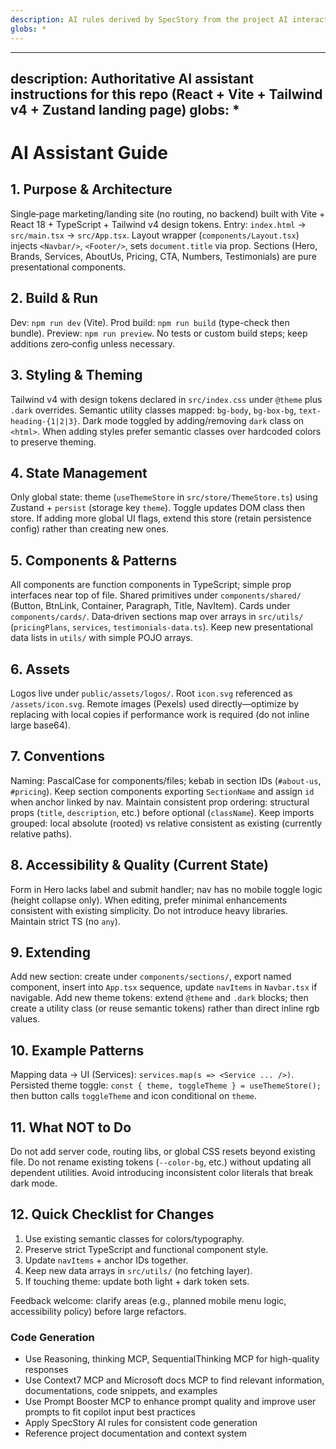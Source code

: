 ```yaml
---
description: AI rules derived by SpecStory from the project AI interaction history
globs: *
---
```


---
description: Authoritative AI assistant instructions for this repo (React + Vite + Tailwind v4 + Zustand landing page)
globs: *
---

# AI Assistant Guide

## 1. Purpose & Architecture

Single‑page marketing/landing site (no routing, no backend) built with Vite + React 18 + TypeScript + Tailwind v4 design tokens. Entry: `index.html` -> `src/main.tsx` -> `src/App.tsx`. Layout wrapper (`components/Layout.tsx`) injects `<Navbar/>`, `<Footer/>`, sets `document.title` via prop. Sections (Hero, Brands, Services, AboutUs, Pricing, CTA, Numbers, Testimonials) are pure presentational components.

## 2. Build & Run

Dev: `npm run dev` (Vite). Prod build: `npm run build` (type-check then bundle). Preview: `npm run preview`. No tests or custom build steps; keep additions zero‑config unless necessary.

## 3. Styling & Theming

Tailwind v4 with design tokens declared in `src/index.css` under `@theme` plus `.dark` overrides. Semantic utility classes mapped: `bg-body`, `bg-box-bg`, `text-heading-{1|2|3}`. Dark mode toggled by adding/removing `dark` class on `<html>`. When adding styles prefer semantic classes over hardcoded colors to preserve theming.

## 4. State Management

Only global state: theme (`useThemeStore` in `src/store/ThemeStore.ts`) using Zustand + `persist` (storage key `theme`). Toggle updates DOM class then store. If adding more global UI flags, extend this store (retain persistence config) rather than creating new ones.

## 5. Components & Patterns

All components are function components in TypeScript; simple prop interfaces near top of file. Shared primitives under `components/shared/` (Button, BtnLink, Container, Paragraph, Title, NavItem). Cards under `components/cards/`. Data‑driven sections map over arrays in `src/utils/` (`pricingPlans`, `services`, `testimonials-data.ts`). Keep new presentational data lists in `utils/` with simple POJO arrays.

## 6. Assets

Logos live under `public/assets/logos/`. Root `icon.svg` referenced as `/assets/icon.svg`. Remote images (Pexels) used directly—optimize by replacing with local copies if performance work is required (do not inline large base64).

## 7. Conventions

Naming: PascalCase for components/files; kebab in section IDs (`#about-us`, `#pricing`). Keep section components exporting `SectionName` and assign `id` when anchor linked by nav. Maintain consistent prop ordering: structural props (`title`, `description`, etc.) before optional (`className`). Keep imports grouped: local absolute (rooted) vs relative consistent as existing (currently relative paths).

## 8. Accessibility & Quality (Current State)

Form in Hero lacks label and submit handler; nav has no mobile toggle logic (height collapse only). When editing, prefer minimal enhancements consistent with existing simplicity. Do not introduce heavy libraries. Maintain strict TS (no `any`).

## 9. Extending

Add new section: create under `components/sections/`, export named component, insert into `App.tsx` sequence, update `navItems` in `Navbar.tsx` if navigable. Add new theme tokens: extend `@theme` and `.dark` blocks; then create a utility class (or reuse semantic tokens) rather than direct inline rgb values.

## 10. Example Patterns

Mapping data -> UI (Services): `services.map(s => <Service ... />)`. Persisted theme toggle: `const { theme, toggleTheme } = useThemeStore();` then button calls `toggleTheme` and icon conditional on `theme`.

## 11. What NOT to Do

Do not add server code, routing libs, or global CSS resets beyond existing file. Do not rename existing tokens (`--color-bg`, etc.) without updating all dependent utilities. Avoid introducing inconsistent color literals that break dark mode.

## 12. Quick Checklist for Changes

1. Use existing semantic classes for colors/typography.
2. Preserve strict TypeScript and functional component style.
3. Update `navItems` + anchor IDs together.
4. Keep new data arrays in `src/utils/` (no fetching layer).
5. If touching theme: update both light + dark token sets.

Feedback welcome: clarify areas (e.g., planned mobile menu logic, accessibility policy) before large refactors.

### Code Generation

- Use Reasoning, thinking MCP, SequentialThinking MCP for high-quality responses
- Use Context7 MCP and Microsoft docs MCP to find relevant information, documentations, code snippets, and examples
- Use Prompt Booster MCP to enhance prompt quality and improve user prompts to fit copilot input best practices
- Apply SpecStory AI rules for consistent code generation
- Reference project documentation and context system